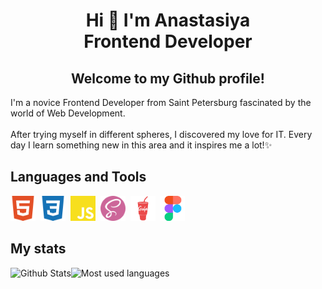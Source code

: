 <div id="info">
    <h1 align="center">Hi 👋 I'm Anastasiya<br>Frontend Developer</h1>
    <h2 align="center">Welcome to my Github profile!</h2>
    <p>I'm a novice Frontend Developer from Saint Petersburg fascinated by the world of Web Development.<br><br>After trying myself in different spheres, I discovered my love for IT. Every day I learn something new in this area and it inspires me a lot!✨</p>
</div>

<h2>Languages and Tools</h2>
<div id="languages-and-tools">
    <img src="img/icon-html5.svg" title="HTML5" alt="HTML5" width="40" height="40"/>&nbsp;
    <img src="img/icon-css3.svg" title="CSS3" alt="CSS3" width="40" height="40"/>&nbsp;
    <img src="img/icon-javascript.svg" title="JavaScript" alt="JavaScript" width="40" height="40"/>&nbsp;
    <img src="img/icon-sass.svg" title="Sass" alt="Sass" width="40" height="40"/>&nbsp;
    <img src="img/icon-gulp.svg" title="Gulp" alt="Gulp" width="40" height="40"/>&nbsp;
    <img src="img/icon-figma.svg" title="Figma" alt="Figma" width="40" height="40"/>
</div>

<h2>My stats</h2>
<div id="stats" style="display:flex">
    <img src="https://github-readme-stats.vercel.app/api?username=Anastasiya-Y&show_icons=true&bg_color=00000000&rank_icon=github" height="200" style="margin-right:10" alt="Github Stats"/>
    <img src="https://github-readme-stats.vercel.app/api/top-langs/?username=Anastasiya-Y&layout=donut&bg_color=00000000" height="200" alt="Most used languages"/>
</div>

